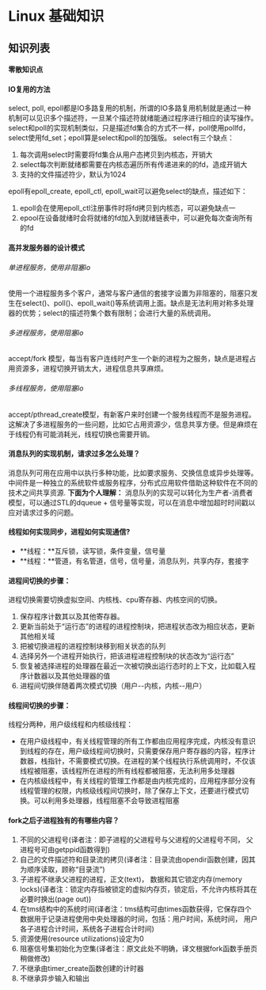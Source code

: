 Linux 基础知识
====
## 知识列表
#### 零散知识点


#### IO复用的方法
select, poll, epoll都是IO多路复用的机制，所谓的IO多路复用机制就是通过一种机制可以见识多个描述符，一旦某个描述符就绪能通过程序进行相应的读写操作。
select和poll的实现机制类似，只是描述fd集合的方式不一样，poll使用pollfd，select使用fd_set；epoll算是select和poll的加强版。
select有三个缺点：
1. 每次调用select时需要将fd集合从用户态拷贝到内核态，开销大
2. select每次判断就绪都需要在内核态遍历所有传递进来的的fd，造成开销大
3. 支持的文件描述符少，默认为1024

epoll有epoll_create, epoll_ctl, epoll_wait可以避免select的缺点，描述如下：
1. epoll会在使用epoll_ctl注册事件时将fd拷贝到内核态，可以避免缺点一
2. epool在设备就绪时会将就绪的fd加入到就绪链表中，可以避免每次查询所有的fd

#### 高并发服务器的设计模式
###### 单进程服务，使用非阻塞io
使用一个进程服务多个客户，通常与客户通信的套接字设置为非阻塞的，阻塞只发生在select()、poll()、epoll_wait()等系统调用上面。缺点是无法利用对称多处理器的优势；select的描述符集个数有限制；会进行大量的系统调用。
###### 多进程服务，使用阻塞io
accept/fork 模型，每当有客户连线时产生一个新的进程为之服务，缺点是进程占用资源多，进程切换开销太大，进程信息共享麻烦。
###### 多线程服务，使用阻塞io
accept/pthread_create模型，有新客户来时创建一个服务线程而不是服务进程。这解决了多进程服务的一些问题，比如它占用资源少，信息共享方便。但是麻烦在于线程仍有可能消耗光，线程切换也需要开销。

#### 消息队列的实现机制，请求过多怎么处理？
消息队列可用在应用中以执行多种功能，比如要求服务、交换信息或异步处理等。中间件是一种独立的系统软件或服务程序，分布式应用软件借助这种软件在不同的技术之间共享资源.
**下面为个人理解：**
消息队列的实现可以转化为生产者-消费者模型，可以通过STL的dqueue + 信号量等实现，可以在消息中增加超时时间戳以应对请求过多的问题。

#### 线程如何实现同步，进程如何实现通信?
+ **线程：**互斥锁，读写锁，条件变量，信号量
+ **线程：**管道，有名管道，信号，信号量，消息队列，共享内存，套接字

#### 进程间切换的步骤：
进程切换需要切换虚拟空间、内核栈、cpu寄存器、内核空间的切换。
1. 保存程序计数其以及其他寄存器。
2. 更新当前处于“运行态”的进程的进程控制块，把进程状态改为相应状态，更新其他相关域
3. 把被切换进程的进程控制块移到相关状态的队列
4. 选择另外一个进程开始执行，把该进程进程控制块的状态改为“运行态”
5. 恢复被选择进程的处理器在最近一次被切换出运行态时的上下文，比如载入程序计数器以及其他处理器的值
6. 进程间切换伴随着两次模式切换（用户--内核，内核--用户）


#### 线程间切换的步骤：
线程分两种，用户级线程和内核级线程：
+ 在用户级线程中，有关线程管理的所有工作都由应用程序完成，内核没有意识到线程的存在，用户级线程间切换时，只需要保存用户寄存器的内容，程序计数器，栈指针，不需要模式切换。在进程的某个线程执行系统调用时，不仅该线程被阻塞，该线程所在进程的所有线程都被阻塞，无法利用多处理器
+ 在内核级线程中，有关线程的管理工作都是由内核完成的，应用程序部分没有线程管理的权限，内核级线程间切换时，除了保存上下文，还要进行模式切换。可以利用多处理器，线程阻塞不会导致进程阻塞

#### fork之后子进程独有的有哪些内容？
1. 不同的父进程号(译者注：即子进程的父进程号与父进程的父进程号不同， 父进程号可由getppid函数得到)
1. 自己的文件描述符和目录流的拷贝(译者注：目录流由opendir函数创建，因其为顺序读取，顾称“目录流”)
1. 子进程不继承父进程的进程，正文(text)， 数据和其它锁定内存(memory locks)(译者注：锁定内存指被锁定的虚拟内存页，锁定后，不允许内核将其在必要时换出(page out))
1. 在tms结构中的系统时间(译者注：tms结构可由times函数获得，它保存四个数据用于记录进程使用中央处理器的时间，包括：用户时间，系统时间， 用户各子进程合计时间，系统各子进程合计时间)
1. 资源使用(resource utilizations)设定为0
1. 阻塞信号集初始化为空集(译者注：原文此处不明确，译文根据fork函数手册页稍做修改)
1. 不继承由timer_create函数创建的计时器
10. 不继承异步输入和输出